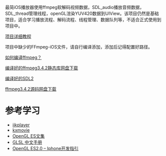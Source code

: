 最简iOS播放器使用ffmpeg软解码视频数据，SDL_audio播放音频数据，SDL_thread管理线程，openGL渲染YUV420数据到UIView。该项目仍然是基础项目，适合学习播放流程、解码流程、线程管理、数据队列等，不适合正式使用到项目中。

[项目详细教程](https://www.jianshu.com/p/3d3bd895f16b)

项目中缺少的FFmpeg-iOS文件，请自行编译添加，添加后记得配置好路径。

[如何编译ffmpeg？](https://www.jianshu.com/p/4b832101f12b)

[编译好的ffmpeg3.4.2静态库网盘下载](https://pan.baidu.com/s/1trrry0P4K13eXPac7lq0XQ)

[编译好的SDL2](https://gitee.com/PJStation/SDL2)

[ffmpeg3.4.2源码网盘下载](https://pan.baidu.com/s/102HdfRKqessW1a_FNgsuBg)

# 参考学习

- [ijkplayer](https://github.com/Bilibili/ijkplayer)
- [kxmovie](https://github.com/kolyvan/kxmovie)
- [OpenGL ES文集](https://www.jianshu.com/notebooks/2135411/latest)
- [GLSL 中文手册](https://blog.csdn.net/jeffasd/article/details/77989274?locationNum=10&fps=1)
- [OpenGL ES2.0 – Iphone开发指引](http://www.cnblogs.com/zilongshanren/archive/2011/08/08/2131019.html)

